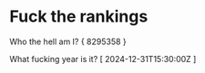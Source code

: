 # Fuck the rankings

Who the hell am I?
{ 8295358 }

What fucking year is it?
[ 2024-12-31T15:30:00Z ]
